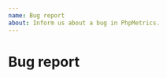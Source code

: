```yaml
---
name: Bug report
about: Inform us about a bug in PhpMetrics.
---
```


# Bug report

<!-- 
    Write the PhpMetrics version used. 
    Before submitting a bug, please ensure you are using the latest version.
    Run `phpmetrics --version` to display your current version of PhpMetrics.
--> 
<!-- Please describe your problem here. -->
